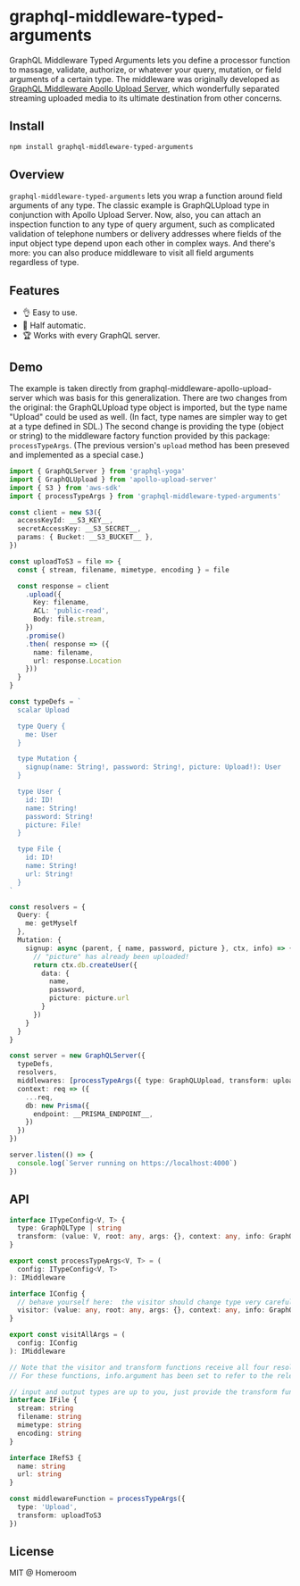 # graphql-middleware-typed-arguments

GraphQL Middleware Typed Arguments lets you define a processor function to massage, validate, authorize, or whatever your query, mutation, or field arguments of a certain type.  The middleware was originally developed as [GraphQL Middleware Apollo Upload Server](https://www.npmjs.com/package/graphql-middleware-apollo-upload-server), which wonderfully separated streaming uploaded media to its ultimate destination from other concerns.

## Install

```bash
npm install graphql-middleware-typed-arguments
```

## Overview

`graphql-middleware-typed-arguments` lets you wrap a function around field arguments of any type.  The classic example is GraphQLUpload type in conjunction with Apollo Upload Server.  Now, also, you can attach an inspection function to any type of query argument, such as complicated validation of telephone numbers or delivery addresses where fields of the input object type depend upon each other in complex ways.  And there's more:  you can also produce middleware to visit all field arguments regardless of type.

## Features

- 👌 Easy to use.
- 🛴 Half automatic.
- 🏆 Works with every GraphQL server.

## Demo

The example is taken directly from graphql-middleware-apollo-upload-server which was basis for this generalization.  There are two changes from the original:  the GraphQLUpload type object is imported, but the type name "Upload" could be used as well.  (In fact, type names are simpler way to get at a type defined in SDL.)  The second change is providing the type (object or string) to the middleware factory function provided by this package: `processTypeArgs`.  (The previous version's `upload` method has been preseved and implemented as a special case.)

```ts
import { GraphQLServer } from 'graphql-yoga'
import { GraphQLUpload } from 'apollo-upload-server'
import { S3 } from 'aws-sdk'
import { processTypeArgs } from 'graphql-middleware-typed-arguments'

const client = new S3({
  accessKeyId: __S3_KEY__,
  secretAccessKey: __S3_SECRET__,
  params: { Bucket: __S3_BUCKET__ },
})

const uploadToS3 = file => {
  const { stream, filename, mimetype, encoding } = file

  const response = client
    .upload({
      Key: filename,
      ACL: 'public-read',
      Body: file.stream,
    })
    .promise()
    .then( response => ({
      name: filename,
      url: response.Location
    }))
  }
}

const typeDefs = `
  scalar Upload

  type Query {
    me: User
  }

  type Mutation {
    signup(name: String!, password: String!, picture: Upload!): User
  }

  type User {
    id: ID!
    name: String!
    password: String!
    picture: File!
  }

  type File {
    id: ID!
    name: String!
    url: String!
  }
`

const resolvers = {
  Query: {
    me: getMyself
  },
  Mutation: {
    signup: async (parent, { name, password, picture }, ctx, info) => {
      // "picture" has already been uploaded!
      return ctx.db.createUser({
        data: {
          name,
          password,
          picture: picture.url
        }
      })
    }
  }
}

const server = new GraphQLServer({
  typeDefs,
  resolvers,
  middlewares: [processTypeArgs({ type: GraphQLUpload, transform: uploadToS3 })],
  context: req => ({
    ...req,
    db: new Prisma({
      endpoint: __PRISMA_ENDPOINT__,
    })
  })
})

server.listen(() => {
  console.log(`Server running on https://localhost:4000`)
})
```

## API

```ts
interface ITypeConfig<V, T> {
  type: GraphQLType | string
  transform: (value: V, root: any, args: {}, context: any, info: GraphQLResolveInfo) => Promise<T>
}

export const processTypeArgs<V, T> = (
  config: ITypeConfig<V, T>
): IMiddleware

interface IConfig {
  // behave yourself here:  the visitor should change type very carefully, such as dereferencing to validate an ID
  visitor: (value: any, root: any, args: {}, context: any, info: GraphQLResolveInfo) => Promise<any>
}

export const visitAllArgs = (
  config: IConfig
): IMiddleware

// Note that the visitor and transform functions receive all four resolver args (parent, args, context, & info),
// For these functions, info.argument has been set to refer to the relevant argument definition.

// input and output types are up to you, just provide the transform function
interface IFile {
  stream: string
  filename: string
  mimetype: string
  encoding: string
}

interface IRefS3 {
  name: string
  url: string
}

const middlewareFunction = processTypeArgs({
  type: 'Upload',
  transform: uploadToS3
})
```

## License

MIT @ Homeroom
